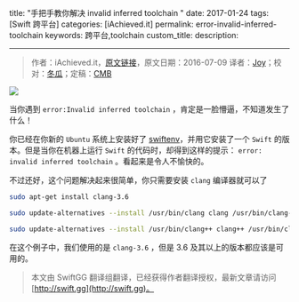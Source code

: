 title: "手把手教你解决 invalid inferred toolchain "
date: 2017-01-24
tags: [Swift 跨平台]
categories: [iAchieved.it]
permalink: error-invalid-inferred-toolchain
keywords: 跨平台,toolchain
custom_title: 
description: 

---
> 作者：iAchieved.it，[原文链接](http://dev.iachieved.it/iachievedit/error-invalid-inferred-toolchain/)，原文日期：2016-07-09
> 译者：[Joy](undefined)；校对：[冬瓜](http://www.desgard.com/)；定稿：[CMB](https://github.com/chenmingbiao)
  







<!--此处开始正文-->

![](http://dev.iachieved.it/iachievedit/wp-content/uploads/2016/06/swift-og-1.png)

当你遇到 `error:Invalid inferred toolchain` ，肯定是一脸懵逼，不知道发生了什么！

<!--more-->

你已经在你新的 `Ubuntu` 系统上安装好了 [swiftenv](https://github.com/kylef/swiftenv)，并用它安装了一个 `Swift` 的版本。但是当你在机器上运行 `Swift` 的代码时，却得到这样的提示： `error: invalid inferred toolchain` 。看起来是令人不愉快的。

不过还好，这个问题解决起来很简单，你只需要安装 `clang` 编译器就可以了

```bash
sudo apt-get install clang-3.6
```

```bash
sudo update-alternatives --install /usr/bin/clang clang /usr/bin/clang-3.6 100
```

```bash
sudo update-alternatives --install /usr/bin/clang++ clang++ /usr/bin/clang++-3.6 100
```

在这个例子中，我们使用的是 `clang-3.6` ，但是 3.6 及其以上的版本都应该是可用的。

> 本文由 SwiftGG 翻译组翻译，已经获得作者翻译授权，最新文章请访问 [http://swift.gg](http://swift.gg)。